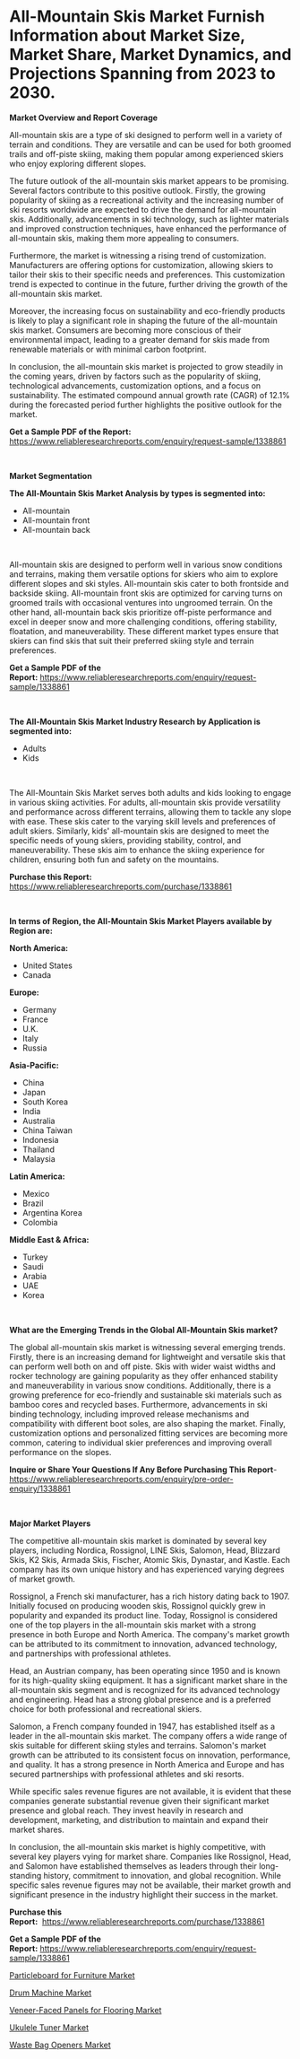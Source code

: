 <p><h1>All-Mountain Skis Market Furnish Information about Market Size, Market Share, Market Dynamics, and Projections Spanning from 2023 to 2030.</h1></p><p><strong>Market Overview and Report Coverage</strong></p>
<p><p>All-mountain skis are a type of ski designed to perform well in a variety of terrain and conditions. They are versatile and can be used for both groomed trails and off-piste skiing, making them popular among experienced skiers who enjoy exploring different slopes.</p><p>The future outlook of the all-mountain skis market appears to be promising. Several factors contribute to this positive outlook. Firstly, the growing popularity of skiing as a recreational activity and the increasing number of ski resorts worldwide are expected to drive the demand for all-mountain skis. Additionally, advancements in ski technology, such as lighter materials and improved construction techniques, have enhanced the performance of all-mountain skis, making them more appealing to consumers.</p><p>Furthermore, the market is witnessing a rising trend of customization. Manufacturers are offering options for customization, allowing skiers to tailor their skis to their specific needs and preferences. This customization trend is expected to continue in the future, further driving the growth of the all-mountain skis market.</p><p>Moreover, the increasing focus on sustainability and eco-friendly products is likely to play a significant role in shaping the future of the all-mountain skis market. Consumers are becoming more conscious of their environmental impact, leading to a greater demand for skis made from renewable materials or with minimal carbon footprint.</p><p>In conclusion, the all-mountain skis market is projected to grow steadily in the coming years, driven by factors such as the popularity of skiing, technological advancements, customization options, and a focus on sustainability. The estimated compound annual growth rate (CAGR) of 12.1% during the forecasted period further highlights the positive outlook for the market.</p></p>
<p><strong>Get a Sample PDF of the Report:</strong> <a href="https://www.reliableresearchreports.com/enquiry/request-sample/1338861">https://www.reliableresearchreports.com/enquiry/request-sample/1338861</a></p>
<p>&nbsp;</p>
<p><strong>Market Segmentation</strong></p>
<p><strong>The All-Mountain Skis Market Analysis by types is segmented into:</strong></p>
<p><ul><li>All-mountain</li><li>All-mountain front</li><li>All-mountain back</li></ul></p>
<p>&nbsp;</p>
<p><p>All-mountain skis are designed to perform well in various snow conditions and terrains, making them versatile options for skiers who aim to explore different slopes and ski styles. All-mountain skis cater to both frontside and backside skiing. All-mountain front skis are optimized for carving turns on groomed trails with occasional ventures into ungroomed terrain. On the other hand, all-mountain back skis prioritize off-piste performance and excel in deeper snow and more challenging conditions, offering stability, floatation, and maneuverability. These different market types ensure that skiers can find skis that suit their preferred skiing style and terrain preferences.</p></p>
<p><strong>Get a Sample PDF of the Report:</strong>&nbsp;<a href="https://www.reliableresearchreports.com/enquiry/request-sample/1338861">https://www.reliableresearchreports.com/enquiry/request-sample/1338861</a></p>
<p>&nbsp;</p>
<p><strong>The All-Mountain Skis Market Industry Research by Application is segmented into:</strong></p>
<p><ul><li>Adults</li><li>Kids</li></ul></p>
<p>&nbsp;</p>
<p><p>The All-Mountain Skis Market serves both adults and kids looking to engage in various skiing activities. For adults, all-mountain skis provide versatility and performance across different terrains, allowing them to tackle any slope with ease. These skis cater to the varying skill levels and preferences of adult skiers. Similarly, kids' all-mountain skis are designed to meet the specific needs of young skiers, providing stability, control, and maneuverability. These skis aim to enhance the skiing experience for children, ensuring both fun and safety on the mountains.</p></p>
<p><strong>Purchase this Report:</strong>&nbsp; <a href="https://www.reliableresearchreports.com/purchase/1338861">https://www.reliableresearchreports.com/purchase/1338861</a></p>
<p>&nbsp;</p>
<p><strong>In terms of Region, the All-Mountain Skis Market Players available by Region are:</strong></p>
<p>
    <p> <strong> North America: </strong>
        <ul>
            <li>United States</li>
            <li>Canada</li>
        </ul>
        </p> 
    <p> <strong> Europe: </strong>
        <ul>
            <li>Germany</li>
            <li>France</li>
            <li>U.K.</li>
            <li>Italy</li>
            <li>Russia</li>
        </ul>
        </p> 
    <p> <strong> Asia-Pacific: </strong>
        <ul>
            <li>China</li>
            <li>Japan</li>
            <li>South Korea</li>
            <li>India</li>
            <li>Australia</li>
            <li>China Taiwan</li>
            <li>Indonesia</li>
            <li>Thailand</li>
            <li>Malaysia</li>
        </ul>
        </p> 
    <p> <strong> Latin America: </strong>
        <ul>
            <li>Mexico</li>
            <li>Brazil</li>
            <li>Argentina Korea</li>
            <li>Colombia</li>
        </ul>
        </p> 
    <p> <strong> Middle East & Africa: </strong>
        <ul>
            <li>Turkey</li>
            <li>Saudi</li>
            <li>Arabia</li>
            <li>UAE</li>
            <li>Korea</li>
        </ul>
    </p>
    </p>
<p>&nbsp;</p>
<p><strong>What are the Emerging Trends in the Global All-Mountain Skis market?</strong></p>
<p><p>The global all-mountain skis market is witnessing several emerging trends. Firstly, there is an increasing demand for lightweight and versatile skis that can perform well both on and off piste. Skis with wider waist widths and rocker technology are gaining popularity as they offer enhanced stability and maneuverability in various snow conditions. Additionally, there is a growing preference for eco-friendly and sustainable ski materials such as bamboo cores and recycled bases. Furthermore, advancements in ski binding technology, including improved release mechanisms and compatibility with different boot soles, are also shaping the market. Finally, customization options and personalized fitting services are becoming more common, catering to individual skier preferences and improving overall performance on the slopes.</p></p>
<p><strong>Inquire or Share Your Questions If Any Before Purchasing This Report</strong>- <a href="https://www.reliableresearchreports.com/enquiry/pre-order-enquiry/1338861">https://www.reliableresearchreports.com/enquiry/pre-order-enquiry/1338861</a></p>
<p>&nbsp;</p>
<p><strong>Major Market Players</strong></p>
<p><p>The competitive all-mountain skis market is dominated by several key players, including Nordica, Rossignol, LINE Skis, Salomon, Head, Blizzard Skis, K2 Skis, Armada Skis, Fischer, Atomic Skis, Dynastar, and Kastle. Each company has its own unique history and has experienced varying degrees of market growth.</p><p>Rossignol, a French ski manufacturer, has a rich history dating back to 1907. Initially focused on producing wooden skis, Rossignol quickly grew in popularity and expanded its product line. Today, Rossignol is considered one of the top players in the all-mountain skis market with a strong presence in both Europe and North America. The company's market growth can be attributed to its commitment to innovation, advanced technology, and partnerships with professional athletes.</p><p>Head, an Austrian company, has been operating since 1950 and is known for its high-quality skiing equipment. It has a significant market share in the all-mountain skis segment and is recognized for its advanced technology and engineering. Head has a strong global presence and is a preferred choice for both professional and recreational skiers.</p><p>Salomon, a French company founded in 1947, has established itself as a leader in the all-mountain skis market. The company offers a wide range of skis suitable for different skiing styles and terrains. Salomon's market growth can be attributed to its consistent focus on innovation, performance, and quality. It has a strong presence in North America and Europe and has secured partnerships with professional athletes and ski resorts.</p><p>While specific sales revenue figures are not available, it is evident that these companies generate substantial revenue given their significant market presence and global reach. They invest heavily in research and development, marketing, and distribution to maintain and expand their market shares.</p><p>In conclusion, the all-mountain skis market is highly competitive, with several key players vying for market share. Companies like Rossignol, Head, and Salomon have established themselves as leaders through their long-standing history, commitment to innovation, and global recognition. While specific sales revenue figures may not be available, their market growth and significant presence in the industry highlight their success in the market.</p></p>
<p><strong>Purchase this Report:</strong>&nbsp;&nbsp;<a href="https://www.reliableresearchreports.com/purchase/1338861">https://www.reliableresearchreports.com/purchase/1338861</a></p>
<p></p>
<p><strong>Get a Sample PDF of the Report:</strong>&nbsp;<a href="https://www.reliableresearchreports.com/enquiry/request-sample/1338861">https://www.reliableresearchreports.com/enquiry/request-sample/1338861</a></p>
<p><p><a href="https://github.com/castoriffic/Market-Research-Report-List-1/blob/main/particleboard-for-furniture-market.md">Particleboard for Furniture Market</a></p><p><a href="https://www.linkedin.com/pulse/drum-machine-market-size-share-global-analysis-report-2023--jxy3f/">Drum Machine Market</a></p><p><a href="https://github.com/mabutironaldo/Market-Research-Report-List-1/blob/main/veneer-faced-panels-for-flooring-market.md">Veneer-Faced Panels for Flooring Market</a></p><p><a href="https://www.linkedin.com/pulse/ukulele-tuner-market-size-growth-forecast-from-2023-2030-d2b6f/">Ukulele Tuner Market</a></p><p><a href="https://medium.com/@nicholasstewart02/waste-bag-openers-market-insight-market-trends-growth-forecasted-from-2023-to-2030-ce4c745a1737">Waste Bag Openers Market</a></p></p>